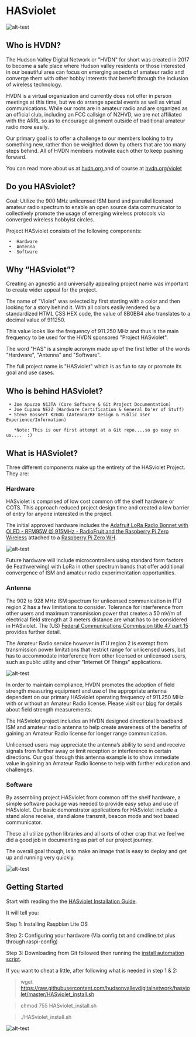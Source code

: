# HASviolet


![alt-test](https://github.com/hudsonvalleydigitalnetwork/hasviolet/blob/master/hardware/HVDN_HASviolet_Git_Banner_1.jpg)

## Who is HVDN?

The Hudson Valley Digital Network or "HVDN" for short was created in 2017 to become a safe place where Hudson valley residents or those interested in our beautiful area can focus on emerging aspects of amateur radio and converge them with other hobby interests that benefit through the inclusion of wireless technology.  

HVDN is a virtual organization and currently does not offer in person meetings at this time, but we do arrange special events as well as virtual communications. While our roots are in amateur radio and are organized as an official club, including an FCC callsign of N2HVD, we are not affiliated with the ARRL so as to encourage alignment outside of traditional amateur radio more easily. 

Our primary goal is to offer a challenge to our members looking to try something new, rather than be weighted down by others that are too many steps behind.  All of HVDN members motivate each other to keep pushing forward.

You can read more about us at [hvdn.org ](https://hvdn.org) and of course at [hvdn.org/violet](https://hvdn.org/violet)

## Do you HASviolet?

Goal: Utilize the 900 MHz unlicensed ISM band and parrallel licensed amateur radio spectrum to enable an open source data communicator to collectively promote the usage of emerging wireless protocols via converged wireless hobbyist circles. 

Project HASviolet consists of the following components:

     •	Hardware
     •	Antenna
     •	Software
     
## Why “HASviolet”?

Creating an agnostic and universally appealing project name was important to create wider appeal for the project. 

The name of "Violet" was selected by first starting with a color and then looking for a story behind it. With all colors easily rendered by a standardized HTML CSS HEX code, the value of 8B0BB4 also translates to a decimal value of 911250. 

This value looks like the frequency of 911.250 MHz and thus is the main frequency to be used for the HVDN sponsored "Project HASviolet".  

The word "HAS" is a simple acronym made up of the first letter of the words "Hardware", "Antenna" and "Software". 

The full project name is "HASviolet" which is as fun to say or promote its goal and use cases.

## Who is behind HASviolet?

     • Joe Apuzzo N1JTA (Core Software & Git Project Documentation)
     • Joe Cupano NE2Z (Hardware Certification & General Do'er of Stuff)
     • Steve Bossert K2GOG (Antenna/RF Design & Public User Experience/Information)

       *Note: This is our first attempt at a Git repo....so go easy on us....  :)

## What is HASviolet?

Three different components make up the entirety of the HASviolet Project. They are: 

### Hardware 
HASviolet is comprised of low cost common off the shelf hardware or COTS. This approach reduced project design time and created a low barrier of entry for anyone interested in the project. 

The initial approved hardware includes the [Adafruit LoRa Radio Bonnet with OLED - RFM95W @ 915MHz - RadioFruit and the Raspberry Pi Zero Wireless](https://www.adafruit.com/product/4074) attached to a [Raspberry Pi Zero WH](https://www.adafruit.com/product/3708). 

![alt-test](https://github.com/hudsonvalleydigitalnetwork/hasviolet/blob/master/hardware/HVDN_HASviolet_Git_Hardware_1.jpg)


Future hardware will include microcontrollers using standard form factors (ie Feathwerwing) with LoRa in other spectrum bands that offer additional convergence of ISM and amateur radio experimentation opportunities.

### Antenna
The 902 to 928 MHz ISM spectrum for unlicensed communication in ITU region 2 has a few limitations to consider. Tolerance for interference from other users and maximum transmission power that creates a 50 mV/m of electrical field strength at 3 meters distance are what has to be considered in HASviolet. The (US) [Federal Communications Commission title 47 part 15](https://www.fcc.gov/wireless/bureau-divisions/technologies-systems-and-innovation-division/rules-regulations-title-47) provides further detail. 

The Amateur Radio service however in ITU region 2 is exempt from transmission power limitations that restrict range for unlicensed users, but has to accommodate interference from other licensed or unlicensed users, such as public utility and other "Internet Of Things" applications. 

![alt-test](https://github.com/hudsonvalleydigitalnetwork/hasviolet/blob/master/antenna/HVDN_HASviolet_Git_Antenna_V1.jpg)


In order to maintain compliance, HVDN promotes the adoption of field strength measuring equipment and use of the appropriate antenna dependent on our primary HASviolet operating frequency of 911.250 MHz with or without an Amateur Radio license. Please visit our [blog](http://notebook.hvdn.org/2018/02/rssi-dbm-oh-my.html) for details about field strength measurements.

The HASviolet project includes an HVDN designed directional broadband ISM and amateur radio antenna to help create awareness of the benefits of gaining an Amateur Radio license for longer range communication. 

Unlicensed users may appreciate the antenna’s ability to send and receive signals from further away or limit reception or interference in certain directions.  Our goal through this antenna example is to show immediate value in gaining an Amateur Radio license to help with further education and challenges.

### Software 

By assembling project HASviolet from common off the shelf hardware, a simple software package was needed to provide easy setup and use of HASviolet.  Our basic demonstrator applications for HASviolet include a stand alone receive, stand alone transmit, beacon mode and text based communicator.

These all utilize python libraries and all sorts of other crap that we feel we did a good job in documenting as part of our project journey. 

The overall goal though, is to make an image that is easy to deploy and get up and running very quickly.

![alt-test](https://github.com/hudsonvalleydigitalnetwork/hasviolet/blob/master/development/HVDN_HASviolet_Git_Software.jpg)


## Getting Started

Start with reading the the [HASviolet Installation Guide](https://github.com/hudsonvalleydigitalnetwork/hasviolet/blob/master/HASviolet_Installation_Guide_v1-1.pdf). 

It will tell you:

Step 1: Installing Raspbian Lite OS

Step 2: Configuring your hardware (Via config.txt and cmdline.txt plus through raspi-config)

Step 3: Downloading from Git followed then running the [install automation script](https://github.com/hudsonvalleydigitalnetwork/hasviolet/blob/master/HASviolet_install.sh).

If you want to cheat a little, after following what is needed in step 1 & 2:

>wget https://raw.githubusercontent.com/hudsonvalleydigitalnetwork/hasviolet/master/HASviolet_install.sh

>chmod 755 HASviolet_install.sh

>./HASviolet_install.sh


![alt-test](https://github.com/hudsonvalleydigitalnetwork/hasviolet/blob/master/hardware/hasviolet-hw.png)
